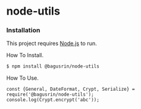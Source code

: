 # node-utils

### Installation

This project requires [Node.js](https://nodejs.org/) to run.

How To Install.

```sh
$ npm install @bagusrin/node-utils
```

How To Use.

```
const {General, DateFormat, Crypt, Serialize} = require('@bagusrin/node-utils');
console.log(Crypt.encrypt('abc'));
```